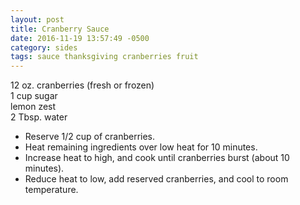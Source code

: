 ```yaml
---
layout: post
title: Cranberry Sauce
date: 2016-11-19 13:57:49 -0500
category: sides
tags: sauce thanksgiving cranberries fruit
---
```

12 oz. cranberries (fresh or frozen)  
1 cup sugar  
lemon zest  
2 Tbsp. water  
<ul>
 	<li>Reserve 1/2 cup of cranberries.</li>
 	<li>Heat remaining ingredients over low heat for 10 minutes.</li>
 	<li>Increase heat to high, and cook until cranberries burst (about 10 minutes).</li>
 	<li>Reduce heat to low, add reserved cranberries, and cool to room temperature.</li>
</ul>
